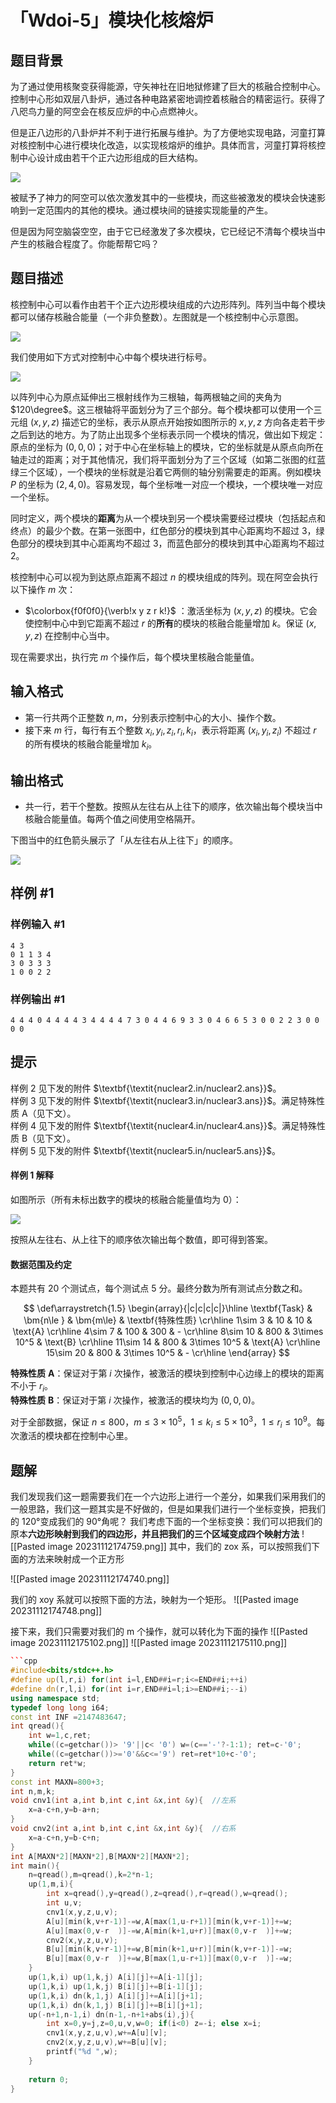 # 「Wdoi-5」模块化核熔炉

## 题目背景

为了通过使用核聚变获得能源，守矢神社在旧地狱修建了巨大的核融合控制中心。控制中心形如双层八卦炉，通过各种电路紧密地调控着核融合的精密运行。获得了八咫鸟力量的阿空会在核反应炉的中心点燃神火。

但是正八边形的八卦炉并不利于进行拓展与维护。为了方便地实现电路，河童打算对核控制中心进行模块化改造，以实现核熔炉的维护。具体而言，河童打算将核控制中心设计成由若干个正六边形组成的巨大结构。

![](https://cdn.luogu.com.cn/upload/image_hosting/ohyfxv02.png)

被赋予了神力的阿空可以依次激发其中的一些模块，而这些被激发的模块会快速影响到一定范围内的其他的模块。通过模块间的链接实现能量的产生。

但是因为阿空脑袋空空，由于它已经激发了多次模块，它已经记不清每个模块当中产生的核融合程度了。你能帮帮它吗？

## 题目描述

核控制中心可以看作由若干个正六边形模块组成的六边形阵列。阵列当中每个模块都可以储存核融合能量（一个非负整数）。左图就是一个核控制中心示意图。

![](https://cdn.luogu.com.cn/upload/image_hosting/78y7b98x.png)

我们使用如下方式对控制中心中每个模块进行标号。

![](https://cdn.luogu.com.cn/upload/image_hosting/9ffz2m5o.png)

以阵列中心为原点延伸出三根射线作为三根轴，每两根轴之间的夹角为 $120\degree$。这三根轴将平面划分为了三个部分。每个模块都可以使用一个三元组 $(x,y,z)$ 描述它的坐标，表示从原点开始按如图所示的 $x,y,z$ 方向各走若干步之后到达的地方。为了防止出现多个坐标表示同一个模块的情况，做出如下规定：原点的坐标为 $(0,0,0)$；对于中心在坐标轴上的模块，它的坐标就是从原点向所在轴走过的距离；对于其他情况，我们将平面划分为了三个区域（如第二张图的红蓝绿三个区域），一个模块的坐标就是沿着它两侧的轴分别需要走的距离。例如模块 $P$ 的坐标为 $(2,4,0)$。容易发现，每个坐标唯一对应一个模块，一个模块唯一对应一个坐标。

同时定义，两个模块的**距离**为从一个模块到另一个模块需要经过模块（包括起点和终点）的最少个数。在第一张图中，红色部分的模块到其中心距离均不超过 $3$，绿色部分的模块到其中心距离均不超过 $3$，而蓝色部分的模块到其中心距离均不超过 $2$。

核控制中心可以视为到达原点距离不超过 $n$ 的模块组成的阵列。现在阿空会执行以下操作 $m$ 次：

- $\colorbox{f0f0f0}{\verb!x y z r k!}$ ：激活坐标为 $(x,y,z)$ 的模块。它会使控制中心中到它距离不超过 $r$ 的**所有**的模块的核融合能量增加 $k$。保证 $(x,y,z)$ 在控制中心当中。

现在需要求出，执行完 $m$ 个操作后，每个模块里核融合能量值。

## 输入格式

- 第一行共两个正整数 $n,m$，分别表示控制中心的大小、操作个数。
- 接下来 $m$ 行，每行有五个整数 $x_i,y_i,z_i,r_i,k_i$，表示将距离 $(x_i,y_i,z_i)$ 不超过 $r$ 的所有模块的核融合能量增加 $k_i$。

## 输出格式

- 共一行，若干个整数。按照从左往右从上往下的顺序，依次输出每个模块当中核融合能量值。每两个值之间使用空格隔开。

下图当中的红色箭头展示了「从左往右从上往下」的顺序。

![](https://cdn.luogu.com.cn/upload/image_hosting/vziqfo7l.png)

## 样例 #1

### 样例输入 #1

```
4 3
0 1 1 3 4
3 0 3 3 3
1 0 0 2 2
```

### 样例输出 #1

```
4 4 4 0 4 4 4 4 3 4 4 4 4 7 3 0 4 4 6 9 3 3 0 4 6 6 5 3 0 0 2 2 3 0 0 0 0
```

## 提示

样例 $2$ 见下发的附件 $\textbf{\textit{nuclear2.in/nuclear2.ans}}$。  
样例 $3$ 见下发的附件 $\textbf{\textit{nuclear3.in/nuclear3.ans}}$。满足特殊性质 $\text{A}$（见下文）。  
样例 $4$ 见下发的附件 $\textbf{\textit{nuclear4.in/nuclear4.ans}}$。满足特殊性质 $\text{B}$（见下文）。  
样例 $5$ 见下发的附件 $\textbf{\textit{nuclear5.in/nuclear5.ans}}$。

#### 样例 1 解释

如图所示（所有未标出数字的模块的核融合能量值均为 $0$）：

![](https://cdn.luogu.com.cn/upload/image_hosting/6y7bm2eb.png)



按照从左往右、从上往下的顺序依次输出每个数值，即可得到答案。

#### 数据范围及约定

本题共有 $20$ 个测试点，每个测试点 $5$ 分。最终分数为所有测试点分数之和。

$$
\def\arraystretch{1.5}
\begin{array}{|c|c|c|c|}\hline
\textbf{Task} & \bm{n\le } & \bm{m\le} & \textbf{特殊性质} \cr\hline
1\sim 3 & 10 & 10 & \text{A} \cr\hline
4\sim 7 & 100 & 300 & - \cr\hline
8\sim 10 & 800 & 3\times 10^5 & \text{B} \cr\hline
11\sim 14 & 800 & 3\times 10^5 & \text{A} \cr\hline
15\sim 20 & 800 & 3\times 10^5 & - \cr\hline
\end{array}
$$

**特殊性质** $\textbf{A}$：保证对于第 $i$ 次操作，被激活的模块到控制中心边缘上的模块的距离不小于 $r_i$。  
**特殊性质** $\textbf{B}$：保证对于第 $i$ 次操作，被激活的模块均为 $(0,0,0)$。

对于全部数据，保证 $n\le 800$，$m\le 3\times 10^5$，$1\le k_i\le 5\times 10^3$，$1\le r_i\le 10^9$。每次激活的模块都在控制中心里。

## 题解
我们发现我们这一题需要我们在一个六边形上进行一个差分，如果我们采用我们的一般思路，我们这一题其实是不好做的，但是如果我们进行一个坐标变换，把我们的 120°变成我们的 90°角呢？
我们考虑下面的一个坐标变换：我们可以把我们的原本**六边形映射到我们的四边形，并且把我们的三个区域变成四个映射方法**
![[Pasted image 20231112174759.png]]
其中，我们的 zox 系，可以按照我们下面的方法来映射成一个正方形

![[Pasted image 20231112174740.png]]

我们的 xoy 系就可以按照下面的方法，映射为一个矩形。
![[Pasted image 20231112174748.png]]


接下来，我们只需要对我们的 m 个操作，就可以转化为下面的操作
![[Pasted image 20231112175102.png]]
![[Pasted image 20231112175110.png]]

```cpp
```cpp
#include<bits/stdc++.h>
#define up(l,r,i) for(int i=l,END##i=r;i<=END##i;++i)
#define dn(r,l,i) for(int i=r,END##i=l;i>=END##i;--i)
using namespace std;
typedef long long i64;
const int INF =2147483647;
int qread(){
    int w=1,c,ret;
    while((c=getchar())> '9'||c< '0') w=(c=='-'?-1:1); ret=c-'0';
    while((c=getchar())>='0'&&c<='9') ret=ret*10+c-'0';
    return ret*w;
}
const int MAXN=800+3;
int n,m,k;
void cnv1(int a,int b,int c,int &x,int &y){  //左系
    x=a-c+n,y=b-a+n;
}
void cnv2(int a,int b,int c,int &x,int &y){  //右系
    x=a-c+n,y=b-c+n;
}
int A[MAXN*2][MAXN*2],B[MAXN*2][MAXN*2];
int main(){
    n=qread(),m=qread(),k=2*n-1;
    up(1,m,i){
        int x=qread(),y=qread(),z=qread(),r=qread(),w=qread();
        int u,v;
        cnv1(x,y,z,u,v);
        A[u][min(k,v+r-1)]-=w,A[max(1,u-r+1)][min(k,v+r-1)]+=w;
        A[u][max(0,v-r  )]-=w,A[min(k+1,u+r)][max(0,v-r  )]+=w;
        cnv2(x,y,z,u,v);
        B[u][min(k,v+r-1)]+=w,B[min(k+1,u+r)][min(k,v+r-1)]-=w;
        B[u][max(0,v-r  )]+=w,B[max(1,u-r+1)][max(0,v-r  )]-=w;
    }
    up(1,k,i) up(1,k,j) A[i][j]+=A[i-1][j];
    up(1,k,i) up(1,k,j) B[i][j]+=B[i-1][j];
    up(1,k,i) dn(k,1,j) A[i][j]+=A[i][j+1];
    up(1,k,i) dn(k,1,j) B[i][j]+=B[i][j+1];
    up(-n+1,n-1,i) dn(n-1,-n+1+abs(i),j){
        int x=0,y=j,z=0,u,v,w=0; if(i<0) z=-i; else x=i;
        cnv1(x,y,z,u,v),w+=A[u][v];
        cnv2(x,y,z,u,v),w+=B[u][v];
        printf("%d ",w);
    }
    
    return 0;
}
```
```